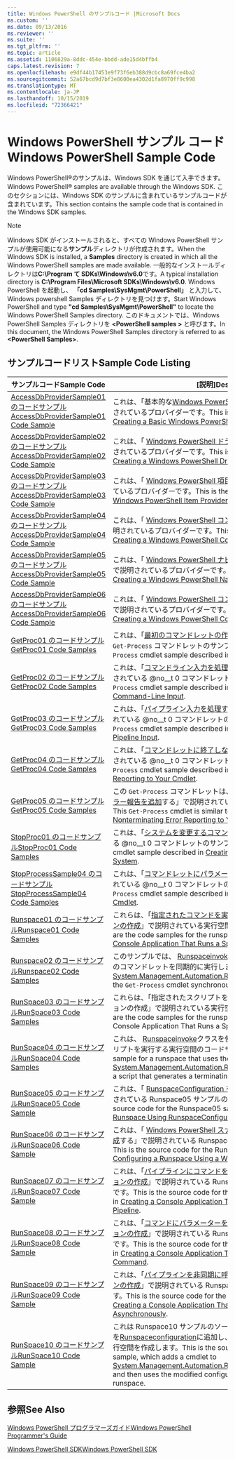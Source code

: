 ```yaml
---
title: Windows PowerShell のサンプルコード |Microsoft Docs
ms.custom: ''
ms.date: 09/13/2016
ms.reviewer: ''
ms.suite: ''
ms.tgt_pltfrm: ''
ms.topic: article
ms.assetid: 1106829a-8ddc-454e-bbdd-ade15d4bffb4
caps.latest.revision: 7
ms.openlocfilehash: e9df44b17453e9f73f6eb388d9cbc8a69fce4ba2
ms.sourcegitcommit: 52a67bcd9d7bf3e8600ea4302d1fa8970ff9c998
ms.translationtype: MT
ms.contentlocale: ja-JP
ms.lasthandoff: 10/15/2019
ms.locfileid: "72366421"
---
```

# <a name="windows-powershell-sample-code"></a><span data-ttu-id="6df62-102">Windows PowerShell サンプル コード</span><span class="sxs-lookup"><span data-stu-id="6df62-102">Windows PowerShell Sample Code</span></span>

<span data-ttu-id="6df62-103">Windows PowerShell®のサンプルは、Windows SDK を通じて入手できます。</span><span class="sxs-lookup"><span data-stu-id="6df62-103">Windows PowerShell® samples are available through the Windows SDK.</span></span> <span data-ttu-id="6df62-104">このセクションには、Windows SDK のサンプルに含まれているサンプルコードが含まれています。</span><span class="sxs-lookup"><span data-stu-id="6df62-104">This section contains the sample code that is contained in the Windows SDK samples.</span></span>

> [!NOTE]
> <span data-ttu-id="6df62-105">Windows SDK がインストールされると、すべての Windows PowerShell サンプルが使用可能になる**サンプル**ディレクトリが作成されます。</span><span class="sxs-lookup"><span data-stu-id="6df62-105">When the Windows SDK is installed, a **Samples** directory is created in which all the Windows PowerShell samples are made available.</span></span> <span data-ttu-id="6df62-106">一般的なインストールディレクトリは**C:\Program て SDKs\Windows\v6.0**です。</span><span class="sxs-lookup"><span data-stu-id="6df62-106">A typical installation directory is **C:\Program Files\Microsoft SDKs\Windows\v6.0**.</span></span>
> <span data-ttu-id="6df62-107">Windows PowerShell を起動し、 **「cd Samples\SysMgmt\PowerShell」** と入力して、Windows powershell Samples ディレクトリを見つけます。</span><span class="sxs-lookup"><span data-stu-id="6df62-107">Start Windows PowerShell and type **"cd Samples\SysMgmt\PowerShell"** to locate the Windows PowerShell Samples directory.</span></span> <span data-ttu-id="6df62-108">このドキュメントでは、Windows PowerShell Samples ディレクトリを **\<PowerShell samples >** と呼びます。</span><span class="sxs-lookup"><span data-stu-id="6df62-108">In this document, the Windows PowerShell Samples directory is referred to as **\<PowerShell Samples>**.</span></span>

## <a name="sample-code-listing"></a><span data-ttu-id="6df62-109">サンプルコードリスト</span><span class="sxs-lookup"><span data-stu-id="6df62-109">Sample Code Listing</span></span>

|<span data-ttu-id="6df62-110">サンプルコード</span><span class="sxs-lookup"><span data-stu-id="6df62-110">Sample Code</span></span>|<span data-ttu-id="6df62-111">[説明]</span><span class="sxs-lookup"><span data-stu-id="6df62-111">Description</span></span>|
|-----------------|-----------------|
|[<span data-ttu-id="6df62-112">AccessDbProviderSample01 のコードサンプル</span><span class="sxs-lookup"><span data-stu-id="6df62-112">AccessDbProviderSample01 Code Sample</span></span>](./accessdbprovidersample01-code-sample.md)|<span data-ttu-id="6df62-113">これは、「基本的な[Windows PowerShell プロバイダーの作成](./creating-a-basic-windows-powershell-provider.md)」で説明されているプロバイダーです。</span><span class="sxs-lookup"><span data-stu-id="6df62-113">This is the provider described in [Creating a Basic Windows PowerShell Provider](./creating-a-basic-windows-powershell-provider.md).</span></span>|
|[<span data-ttu-id="6df62-114">AccessDbProviderSample02 のコードサンプル</span><span class="sxs-lookup"><span data-stu-id="6df62-114">AccessDbProviderSample02 Code Sample</span></span>](./accessdbprovidersample02-code-sample.md)|<span data-ttu-id="6df62-115">これは、「 [Windows PowerShell ドライブプロバイダーの作成](./creating-a-windows-powershell-drive-provider.md)」で説明されているプロバイダーです。</span><span class="sxs-lookup"><span data-stu-id="6df62-115">This is the provider described in [Creating a Windows PowerShell Drive Provider](./creating-a-windows-powershell-drive-provider.md).</span></span>|
|[<span data-ttu-id="6df62-116">AccessDbProviderSample03 のコードサンプル</span><span class="sxs-lookup"><span data-stu-id="6df62-116">AccessDbProviderSample03 Code Sample</span></span>](./accessdbprovidersample03-code-sample.md)|<span data-ttu-id="6df62-117">これは、「 [Windows PowerShell 項目プロバイダーの作成](./creating-a-windows-powershell-item-provider.md)」で説明されているプロバイダーです。</span><span class="sxs-lookup"><span data-stu-id="6df62-117">This is the provider described in [Creating a Windows PowerShell Item Provider](./creating-a-windows-powershell-item-provider.md).</span></span>|
|[<span data-ttu-id="6df62-118">AccessDbProviderSample04 のコードサンプル</span><span class="sxs-lookup"><span data-stu-id="6df62-118">AccessDbProviderSample04 Code Sample</span></span>](./accessdbprovidersample04-code-sample.md)|<span data-ttu-id="6df62-119">これは、「 [Windows PowerShell コンテナープロバイダーの作成](./creating-a-windows-powershell-container-provider.md)」で説明されているプロバイダーです。</span><span class="sxs-lookup"><span data-stu-id="6df62-119">This is the provider described in [Creating a Windows PowerShell Container Provider](./creating-a-windows-powershell-container-provider.md).</span></span>|
|[<span data-ttu-id="6df62-120">AccessDbProviderSample05 のコードサンプル</span><span class="sxs-lookup"><span data-stu-id="6df62-120">AccessDbProviderSample05 Code Sample</span></span>](./accessdbprovidersample05-code-sample.md)|<span data-ttu-id="6df62-121">これは、「 [Windows PowerShell ナビゲーションプロバイダーの作成](./creating-a-windows-powershell-navigation-provider.md)」で説明されているプロバイダーです。</span><span class="sxs-lookup"><span data-stu-id="6df62-121">This is the provider described in [Creating a Windows PowerShell Navigation Provider](./creating-a-windows-powershell-navigation-provider.md).</span></span>|
|[<span data-ttu-id="6df62-122">AccessDbProviderSample06 のコードサンプル</span><span class="sxs-lookup"><span data-stu-id="6df62-122">AccessDbProviderSample06 Code Sample</span></span>](./accessdbprovidersample06-code-sample.md)|<span data-ttu-id="6df62-123">これは、「 [Windows PowerShell コンテンツプロバイダーを作成](./creating-a-windows-powershell-content-provider.md)する」で説明されているプロバイダーです。</span><span class="sxs-lookup"><span data-stu-id="6df62-123">This is the provider described in [Creating a Windows PowerShell Content Provider](./creating-a-windows-powershell-content-provider.md).</span></span>|
|[<span data-ttu-id="6df62-124">GetProc01 のコードサンプル</span><span class="sxs-lookup"><span data-stu-id="6df62-124">GetProc01 Code Samples</span></span>](./getproc01-code-samples.md)|<span data-ttu-id="6df62-125">これは、「[最初のコマンドレットの作成](../cmdlet/creating-a-cmdlet-without-parameters.md)」で説明されている基本的な `Get-Process` コマンドレットのサンプルです。</span><span class="sxs-lookup"><span data-stu-id="6df62-125">This is the basic `Get-Process` cmdlet sample described in [Creating Your First Cmdlet](../cmdlet/creating-a-cmdlet-without-parameters.md).</span></span>|
|[<span data-ttu-id="6df62-126">GetProc02 のコードサンプル</span><span class="sxs-lookup"><span data-stu-id="6df62-126">GetProc02 Code Samples</span></span>](./getproc02-code-samples.md)|<span data-ttu-id="6df62-127">これは、「[コマンドライン入力を処理するパラメーターの追加](../cmdlet/adding-parameters-that-process-command-line-input.md)」で説明されている @no__t 0 コマンドレットのサンプルです。</span><span class="sxs-lookup"><span data-stu-id="6df62-127">This is the `Get-Process` cmdlet sample described in [Adding Parameters that Process Command-Line Input](../cmdlet/adding-parameters-that-process-command-line-input.md).</span></span>|
|[<span data-ttu-id="6df62-128">GetProc03 のコードサンプル</span><span class="sxs-lookup"><span data-stu-id="6df62-128">GetProc03 Code Samples</span></span>](./getproc03-code-samples.md)|<span data-ttu-id="6df62-129">これは、「[パイプライン入力を処理するパラメーターの追加](../cmdlet/adding-parameters-that-process-pipeline-input.md)」で説明されている @no__t 0 コマンドレットのサンプルです。</span><span class="sxs-lookup"><span data-stu-id="6df62-129">This is the `Get-Process` cmdlet sample described in [Adding Parameters that Process Pipeline Input](../cmdlet/adding-parameters-that-process-pipeline-input.md).</span></span>|
|[<span data-ttu-id="6df62-130">GetProc04 のコードサンプル</span><span class="sxs-lookup"><span data-stu-id="6df62-130">GetProc04 Code Samples</span></span>](./getproc04-code-samples.md)|<span data-ttu-id="6df62-131">これは、「[コマンドレットに終了しないエラー報告を追加](../cmdlet/adding-non-terminating-error-reporting-to-your-cmdlet.md)する」で説明されている @no__t 0 コマンドレットのサンプルです。</span><span class="sxs-lookup"><span data-stu-id="6df62-131">This is the `Get-Process` cmdlet sample described in [Adding Nonterminating Error Reporting to Your Cmdlet](../cmdlet/adding-non-terminating-error-reporting-to-your-cmdlet.md).</span></span>|
|[<span data-ttu-id="6df62-132">GetProc05 のコードサンプル</span><span class="sxs-lookup"><span data-stu-id="6df62-132">GetProc05 Code Samples</span></span>](./getproc05-code-samples.md)|<span data-ttu-id="6df62-133">この `Get-Process` コマンドレットは、「[コマンドレットに終了しないエラー報告を追加](../cmdlet/adding-non-terminating-error-reporting-to-your-cmdlet.md)する」で説明されているコマンドレットに似ています。</span><span class="sxs-lookup"><span data-stu-id="6df62-133">This `Get-Process` cmdlet is similar to the cmdlet described in [Adding Nonterminating Error Reporting to Your Cmdlet](../cmdlet/adding-non-terminating-error-reporting-to-your-cmdlet.md).</span></span>|
|[<span data-ttu-id="6df62-134">StopProc01 のコードサンプル</span><span class="sxs-lookup"><span data-stu-id="6df62-134">StopProc01 Code Samples</span></span>](./stopproc01-code-samples.md)|<span data-ttu-id="6df62-135">これは、「[システムを変更するコマンドレットの作成](../cmdlet/creating-a-cmdlet-that-modifies-the-system.md)」で説明されている @no__t 0 コマンドレットのサンプルです。</span><span class="sxs-lookup"><span data-stu-id="6df62-135">This is the `Stop-Process` cmdlet sample described in [Creating a Cmdlet That Modifies the System](../cmdlet/creating-a-cmdlet-that-modifies-the-system.md).</span></span>|
|[<span data-ttu-id="6df62-136">StopProcessSample04 のコードサンプル</span><span class="sxs-lookup"><span data-stu-id="6df62-136">StopProcessSample04 Code Samples</span></span>](./stopprocesssample04-code-samples.md)|<span data-ttu-id="6df62-137">これは、「[コマンドレットにパラメーターセットを追加する](../cmdlet/adding-parameter-sets-to-a-cmdlet.md)」で説明されている @no__t 0 コマンドレットのサンプルです。</span><span class="sxs-lookup"><span data-stu-id="6df62-137">This is the `Stop-Process` cmdlet sample described in [Adding Parameter Sets to a Cmdlet](../cmdlet/adding-parameter-sets-to-a-cmdlet.md).</span></span>|
|[<span data-ttu-id="6df62-138">Runspace01 のコードサンプル</span><span class="sxs-lookup"><span data-stu-id="6df62-138">Runspace01 Code Samples</span></span>](./runspace01-code-samples.md)|<span data-ttu-id="6df62-139">これらは、「[指定されたコマンドを実行するコンソールアプリケーションの作成](/dotnet/csharp/programming-guide/inside-a-program/hello-world-your-first-program)」で説明されている実行空間のコードサンプルです。</span><span class="sxs-lookup"><span data-stu-id="6df62-139">These are the code samples for the runspace described in [Creating a Console Application That Runs a Specified Command](/dotnet/csharp/programming-guide/inside-a-program/hello-world-your-first-program).</span></span>|
|[<span data-ttu-id="6df62-140">Runspace02 のコードサンプル</span><span class="sxs-lookup"><span data-stu-id="6df62-140">Runspace02 Code Samples</span></span>](./runspace02-code-samples.md)|<span data-ttu-id="6df62-141">このサンプルでは、 [Runspaceinvoke](/dotnet/api/System.Management.Automation.RunspaceInvoke)クラスを使用して、@no__t 1 つのコマンドレットを同期的に実行します。</span><span class="sxs-lookup"><span data-stu-id="6df62-141">This sample uses the [System.Management.Automation.Runspaceinvoke](/dotnet/api/System.Management.Automation.RunspaceInvoke) class to execute the `Get-Process` cmdlet synchronously.</span></span>|
|[<span data-ttu-id="6df62-142">RunSpace03 のコードサンプル</span><span class="sxs-lookup"><span data-stu-id="6df62-142">RunSpace03 Code Samples</span></span>](./runspace03-code-samples.md)|<span data-ttu-id="6df62-143">これらは、「指定されたスクリプトを実行するコンソールアプリケーションの作成」で説明されている実行空間のコードサンプルです。</span><span class="sxs-lookup"><span data-stu-id="6df62-143">These are the code samples for the runspace described in "Creating a Console Application That Runs a Specified Script".</span></span>|
|[<span data-ttu-id="6df62-144">RunSpace04 のコードサンプル</span><span class="sxs-lookup"><span data-stu-id="6df62-144">RunSpace04 Code Samples</span></span>](./runspace04-code-samples.md)|<span data-ttu-id="6df62-145">これは、 [Runspaceinvoke](/dotnet/api/System.Management.Automation.RunspaceInvoke)クラスを使用して終了エラーを生成するスクリプトを実行する実行空間のコードサンプルです。</span><span class="sxs-lookup"><span data-stu-id="6df62-145">This is a code sample for a runspace that uses the [System.Management.Automation.Runspaceinvoke](/dotnet/api/System.Management.Automation.RunspaceInvoke) class to execute a script that generates a terminating error.</span></span>|
|[<span data-ttu-id="6df62-146">RunSpace05 のコードサンプル</span><span class="sxs-lookup"><span data-stu-id="6df62-146">RunSpace05 Code Sample</span></span>](./runspace05-code-sample.md)|<span data-ttu-id="6df62-147">これは、「 [RunspaceConfiguration を使用した実行空間の構成](https://msdn.microsoft.com/en-us/42681d19-2d05-4975-befd-afb1990e79b2)」で説明されている Runspace05 サンプルのソースコードです。</span><span class="sxs-lookup"><span data-stu-id="6df62-147">This is the source code for the Runspace05 sample described in [Configuring a Runspace Using RunspaceConfiguration](https://msdn.microsoft.com/en-us/42681d19-2d05-4975-befd-afb1990e79b2).</span></span>|
|[<span data-ttu-id="6df62-148">RunSpace06 のコードサンプル</span><span class="sxs-lookup"><span data-stu-id="6df62-148">RunSpace06 Code Sample</span></span>](./runspace06-code-sample.md)|<span data-ttu-id="6df62-149">これは、「 [Windows PowerShell スナップインを使用して実行空間を構成](https://msdn.microsoft.com/en-us/a7289ee8-9732-49ee-91c7-d533e9538b83)する」で説明されている Runspace06 サンプルのソースコードです。</span><span class="sxs-lookup"><span data-stu-id="6df62-149">This is the source code for the Runspace06 sample described in [Configuring a Runspace Using a Windows PowerShell Snap-in](https://msdn.microsoft.com/en-us/a7289ee8-9732-49ee-91c7-d533e9538b83).</span></span>|
|[<span data-ttu-id="6df62-150">RunSpace07 のコードサンプル</span><span class="sxs-lookup"><span data-stu-id="6df62-150">RunSpace07 Code Sample</span></span>](./runspace07-code-sample.md)|<span data-ttu-id="6df62-151">これは、「[パイプラインにコマンドを追加するコンソールアプリケーションの作成](https://msdn.microsoft.com/en-us/01eb7808-e97b-4905-80be-9e2fa38c262e)」で説明されている Runspace07 サンプルのソースコードです。</span><span class="sxs-lookup"><span data-stu-id="6df62-151">This is the source code for the Runspace07 sample described in [Creating a Console Application That Adds Commands to a Pipeline](https://msdn.microsoft.com/en-us/01eb7808-e97b-4905-80be-9e2fa38c262e).</span></span>|
|[<span data-ttu-id="6df62-152">RunSpace08 のコードサンプル</span><span class="sxs-lookup"><span data-stu-id="6df62-152">RunSpace08 Code Sample</span></span>](./runspace08-code-sample.md)|<span data-ttu-id="6df62-153">これは、「[コマンドにパラメーターを追加するコンソールアプリケーションの作成](https://msdn.microsoft.com/en-us/848b2b46-60f1-4a86-b448-cfc7c0cccfba)」で説明されている Runspace08 サンプルのソースコードです。</span><span class="sxs-lookup"><span data-stu-id="6df62-153">This is the source code for the Runspace08 sample described in [Creating a Console Application That Adds Parameters to a Command](https://msdn.microsoft.com/en-us/848b2b46-60f1-4a86-b448-cfc7c0cccfba).</span></span>|
|[<span data-ttu-id="6df62-154">RunSpace09 のコードサンプル</span><span class="sxs-lookup"><span data-stu-id="6df62-154">RunSpace09 Code Sample</span></span>](./runspace09-code-sample.md)|<span data-ttu-id="6df62-155">これは、「[パイプラインを非同期に呼び出すコンソールアプリケーションの作成](https://msdn.microsoft.com/en-us/198c1c94-2a06-457e-93ce-c0d910618e47)」で説明されている Runspace09 サンプルのソースコードです。</span><span class="sxs-lookup"><span data-stu-id="6df62-155">This is the source code for the Runspace09 sample described in [Creating a Console Application That Invokes a Pipeline Asynchronously](https://msdn.microsoft.com/en-us/198c1c94-2a06-457e-93ce-c0d910618e47).</span></span>|
|[<span data-ttu-id="6df62-156">RunSpace10 のコードサンプル</span><span class="sxs-lookup"><span data-stu-id="6df62-156">RunSpace10 Code Sample</span></span>](./runspace10-code-sample.md)|<span data-ttu-id="6df62-157">これは Runspace10 サンプルのソースコードであり、コマンドレットを[Runspaceconfiguration](/dotnet/api/System.Management.Automation.Runspaces.RunspaceConfiguration)に追加し、変更された構成情報を使用して実行空間を作成します。</span><span class="sxs-lookup"><span data-stu-id="6df62-157">This is the source code for the Runspace10 sample, which adds a cmdlet to [System.Management.Automation.Runspaces.Runspaceconfiguration](/dotnet/api/System.Management.Automation.Runspaces.RunspaceConfiguration) and then uses the modified configuration information to create the runspace.</span></span>|

## <a name="see-also"></a><span data-ttu-id="6df62-158">参照</span><span class="sxs-lookup"><span data-stu-id="6df62-158">See Also</span></span>

[<span data-ttu-id="6df62-159">Windows PowerShell プログラマーズガイド</span><span class="sxs-lookup"><span data-stu-id="6df62-159">Windows PowerShell Programmer's Guide</span></span>](./windows-powershell-programmer-s-guide.md)

[<span data-ttu-id="6df62-160">Windows PowerShell SDK</span><span class="sxs-lookup"><span data-stu-id="6df62-160">Windows PowerShell SDK</span></span>](../windows-powershell-reference.md)